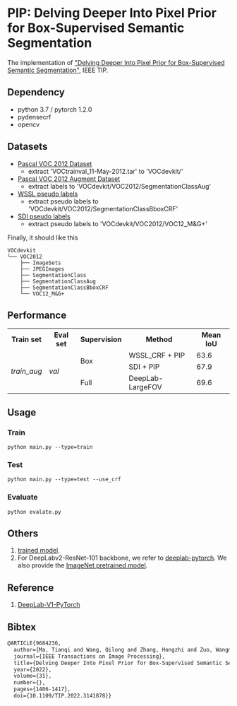 # PIP: Delving Deeper Into Pixel Prior for Box-Supervised Semantic Segmentation

The implementation of ["Delving Deeper Into Pixel Prior for Box-Supervised Semantic Segmentation"](https://ieeexplore.ieee.org/document/9684236), IEEE TIP.

## Dependency
- python 3.7 / pytorch 1.2.0
- pydensecrf
- opencv

## Datasets
- [Pascal VOC 2012 Dataset](http://host.robots.ox.ac.uk/pascal/VOC/voc2012/)
    - extract 'VOCtrainval_11-May-2012.tar' to 'VOCdevkit/'
- [Pascal VOC 2012 Augment Dataset](https://github.com/shelhamer/fcn.berkeleyvision.org/tree/master/data/pascal)
  - extract labels to 'VOCdevkit/VOC2012/SegmentationClassAug'
- [WSSL pseudo labels](http://liangchiehchen.com/projects/Datasets.html)
    - extract pseudo labels to 'VOCdevkit/VOC2012/SegmentationClassBboxCRF'
- [SDI pseudo labels](https://www.mpi-inf.mpg.de/departments/computer-vision-and-machine-learning/research/weakly-supervised-learning/simple-does-it-weakly-supervised-instance-and-semantic-segmentation)
    - extract pseudo labels to 'VOCdevkit/VOC2012/VOC12_M&G+'


Finally, it should like this
```
VOCdevkit
└── VOC2012
    ├── ImageSets
    ├── JPEGImages
    ├── SegmentationClass
    ├── SegmentationClassAug
    ├── SegmentationClassBboxCRF
    └── VOC12_M&G+
```

## Performance

<table>
    <tr>
        <th>Train set</th>
        <th>Eval set</th>
        <th>Supervision</th>
        <th>Method</th>
        <th>Mean IoU</th>
    </tr>
    <tr>
        <td rowspan="3">
            <i>train_aug</i><br>
        </td>
        <td rowspan="3"><i>val</i></td>
        <td rowspan="2">Box</td>
        <td>WSSL_CRF + PIP</td>
        <td>63.6</td>
    </tr>
    <tr>
        <td>SDI + PIP</td>
        <td>67.9</td>
    </tr>
    <tr>
        <td>Full</td>
        <td>DeepLab-LargeFOV</td>
        <td>69.6</td>
    </tr>
</table>


## Usage
### Train
```
python main.py --type=train
```
### Test
```
python main.py --type=test --use_crf
```

### Evaluate
```
python evalate.py
```
## Others
1. [trained model](https://drive.google.com/drive/folders/11BSHCmq24K5ktyPocnYc0LA6r9TS-S2Q?usp=sharing).
2. For DeepLabv2-ResNet-101 backbone, we refer to [deeplab-pytorch](https://github.com/kazuto1011/deeplab-pytorch). We also provide the [ImageNet pretrained model](https://drive.google.com/drive/folders/14y9slUxrSabxLUhJlfyLNzIvL46GNqZu?usp=sharing).
## Reference
1. [DeepLab-V1-PyTorch](https://github.com/wangleihitcs/DeepLab-V1-PyTorch)

## Bibtex
```latex
@ARTICLE{9684236,
  author={Ma, Tianqi and Wang, Qilong and Zhang, Hongzhi and Zuo, Wangmeng},
  journal={IEEE Transactions on Image Processing}, 
  title={Delving Deeper Into Pixel Prior for Box-Supervised Semantic Segmentation}, 
  year={2022},
  volume={31},
  number={},
  pages={1406-1417},
  doi={10.1109/TIP.2022.3141878}}
```

